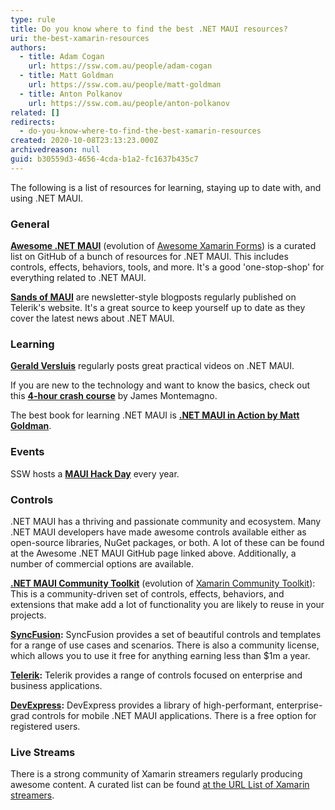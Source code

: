 ```yaml
---
type: rule
title: Do you know where to find the best .NET MAUI resources?
uri: the-best-xamarin-resources
authors:
  - title: Adam Cogan
    url: https://ssw.com.au/people/adam-cogan
  - title: Matt Goldman
    url: https://ssw.com.au/people/matt-goldman
  - title: Anton Polkanov
    url: https://ssw.com.au/people/anton-polkanov
related: []
redirects:
  - do-you-know-where-to-find-the-best-xamarin-resources
created: 2020-10-08T23:13:23.000Z
archivedreason: null
guid: b30559d3-4656-4cda-b1a2-fc1637b435c7
---
```


The following is a list of resources for learning, staying up to date with, and using .NET MAUI.

<!--endintro-->

### General

**[Awesome .NET MAUI](https://github.com/jsuarezruiz/awesome-dotnet-maui)** (evolution of [Awesome Xamarin Forms](https://github.com/jsuarezruiz/awesome-xamarin-forms)) is a curated list on GitHub of a bunch of resources for .NET MAUI. This includes controls, effects, behaviors, tools, and more. It's a good 'one-stop-shop' for everything related to .NET MAUI. 

**[Sands of MAUI](https://www.telerik.com/blogs/mobile-net-maui)** are newsletter-style blogposts regularly published on Telerik's website. It's a great source to keep yourself up to date as they cover the latest news about .NET MAUI.

### Learning

[**Gerald Versluis**](https://www.youtube.com/@jfversluis) regularly posts great practical videos on .NET MAUI.

If you are new to the technology and want to know the basics, check out this [**4-hour crash course**](https://www.youtube.com/watch?v=DuNLR_NJv8U) by James Montemagno.

The best book for learning .NET MAUI is **[.NET MAUI in Action by Matt Goldman](https://www.manning.com/books/dot-net-maui-in-action?utm_source=goforgoldman&utm_medium=affiliate&utm_campaign=book_goldman_dot_5_10_22&a_aid=goforgoldman&a_bid=38933097)**. 
<!---and **[.NET MAUI Projects by Michael Cummings, Daniel Hindrikes and Johan Karlsson](https://www.packtpub.com/product/net-maui-projects-third-edition/9781837634910)**. -->

### Events

SSW hosts a **[MAUI Hack Day](https://mauihackday.com/)** every year.

### Controls

.NET MAUI has a thriving and passionate community and ecosystem. Many .NET MAUI developers have made awesome controls available either as open-source libraries, NuGet packages, or both. A lot of these can be found at the Awesome .NET MAUI GitHub page linked above. Additionally, a number of commercial options are available.

**[.NET MAUI Community Toolkit](https://github.com/CommunityToolkit/Maui)** (evolution of [Xamarin Community Toolkit](https://github.com/xamarin/XamarinCommunityToolkit)): This is a community-driven set of controls, effects, behaviors, and extensions that make add a lot of functionality you are likely to reuse in your projects.

**[SyncFusion](https://www.syncfusion.com/maui-controls):** SyncFusion provides a set of beautiful controls and templates for a range of use cases and scenarios. There is also a community license, which allows you to use it free for anything earning less than $1m a year. 

**[Telerik](https://www.telerik.com/maui-ui):** Telerik provides a range of controls focused on enterprise and business applications.

**[DevExpress](https://www.devexpress.com/maui/):** DevExpress provides a library of high-performant, enterprise-grad controls for mobile .NET MAUI applications. There is a free option for registered users.

### Live Streams


There is a strong community of Xamarin streamers regularly producing awesome content. A curated list can be found [at the URL List of Xamarin streamers](https://www.theurlist.com/xamarinstreamers).
